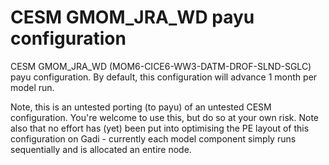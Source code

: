 # CESM GMOM_JRA_WD payu configuration
CESM GMOM_JRA_WD (MOM6-CICE6-WW3-DATM-DROF-SLND-SGLC) payu configuration. By default, this configuration will advance 1 month per model run.

Note, this is an untested porting (to payu) of an untested CESM configuration. You're welcome to use this, but do so at your own risk. Note also that no effort has (yet) been put into optimising the PE layout of this configuration on Gadi - currently each model component simply runs sequentially and is allocated an entire node.
